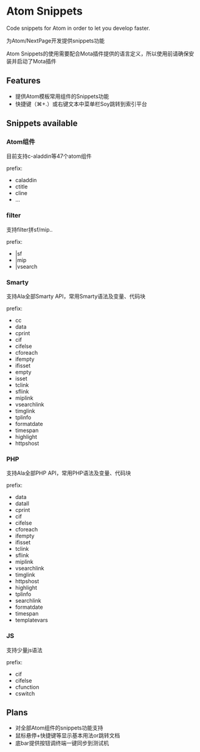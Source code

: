 # Atom Snippets

Code snippets for Atom in order to let you develop faster. 

为Atom/NextPage开发提供snippets功能

Atom Snippets的使用需要配合Mota插件提供的语言定义，所以使用前请确保安装并启动了Mota插件

## Features

- 提供Atom模板常用组件的Snippets功能
- 快捷键（⌘+.）或右键文本中菜单栏Soy跳转到索引平台

## Snippets available

### Atom组件
目前支持c-aladdin等47个atom组件

prefix:

- caladdin
- ctitle
- cline
- ...

### filter
支持filter拼sf/mip..

prefix:

- |sf
- |mip
- |vsearch

### Smarty
支持Ala全部Smarty API，常用Smarty语法及变量、代码块

prefix:

- cc 
- data
- cprint
- cif
- cifelse
- cforeach
- ifempty
- ifisset
- empty
- isset
- tclink
- sflink
- miplink
- vsearchlink
- timglink
- tplinfo
- formatdate
- timespan
- highlight
- httpshost

### PHP
支持Ala全部PHP API，常用PHP语法及变量、代码块

prefix:

- data
- datall
- cprint
- cif
- cifelse
- cforeach
- ifempty
- ifisset
- tclink
- sflink
- miplink
- vsearchlink
- timglink
- httpshost
- highlight
- tplinfo
- searchlink
- formatdate
- timespan
- templatevars

### JS
支持少量js语法

prefix:

- cif
- cifelse
- cfunction
- cswitch

## Plans

- 对全部Atom组件的snippets功能支持
- 鼠标悬停+快捷键等显示基本用法or跳转文档
- 底bar提供按钮调终端一键同步到测试机